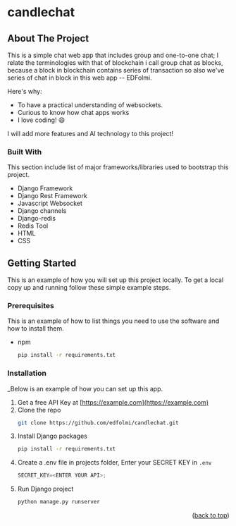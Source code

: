 # candlechat

<!-- ABOUT THE PROJECT -->
## About The Project

<!-- [![Product Name Screen Shot][product-screenshot]](https://example.com) -->

This is a simple chat web app that includes group and one-to-one chat; I relate the terminologies with that of blockchain i call group chat as blocks, because a block in blockchain contains series of transaction so also we've series of chat in block in this web app -- EDFolmi.

Here's why:
* To have a practical understanding of websockets.
* Curious to know how chat apps works
* I love coding! :smile:

I will add more features and AI technology to this project!

<!-- Use the `BLANK_README.md` to get started. -->

<!-- <p align="right">(<a href="#readme-top">back to top</a>)</p> -->



### Built With

This section include list of major frameworks/libraries used to bootstrap this project. <!-- Leave any add-ons/plugins for the acknowledgements section. Here are a few examples. -->

* Django Framework
* Django Rest Framework
* Javascript Websocket
* Django channels
* Django-redis
* Redis Tool
* HTML
* CSS

<!-- <p align="right">(<a href="#readme-top">back to top</a>)</p> -->


<!-- GETTING STARTED -->
## Getting Started

This is an example of how you will set up this project locally.
To get a local copy up and running follow these simple example steps.

### Prerequisites

This is an example of how to list things you need to use the software and how to install them.
* npm
  ```sh
  pip install -r requirements.txt
  ```

### Installation

_Below is an example of how you can set up this app. <!-- This template doesn't rely on any external dependencies or services._ -->

1. Get a free API Key at [https://example.com](https://example.com)
2. Clone the repo
   ```sh
   git clone https://github.com/edfolmi/candlechat.git
   ```
3. Install Django packages
   ```sh
   pip install -r requirements.txt
   ```
4. Create a .env file in projects folder, Enter your SECRET KEY in `.env`
   ```js
   SECRET_KEY=<ENTER YOUR API>;
   ```
5. Run Django project
   ```sh
   python manage.py runserver
   ```

<p align="right">(<a href="#readme-top">back to top</a>)</p>
